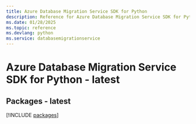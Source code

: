 ```yaml
---
title: Azure Database Migration Service SDK for Python
description: Reference for Azure Database Migration Service SDK for Python
ms.date: 01/28/2025
ms.topic: reference
ms.devlang: python
ms.service: databasemigrationservice
---
```

# Azure Database Migration Service SDK for Python - latest
## Packages - latest
[!INCLUDE [packages](database-migration-service-index.md)]